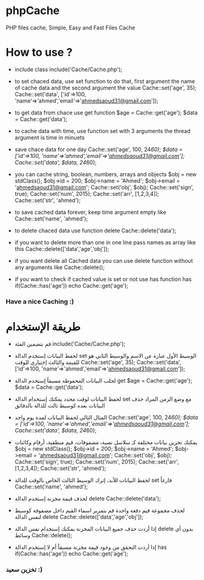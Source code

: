 # phpCache
PHP files cache, Simple, Easy and Fast Files Cache

# How to use ?
- include class
	include('Cache/Cache.php');

- to set chaced data, use set function to do that, first argument the name of cache data and the second argument the value
	Cache::set('age', 35);
	Cache::set('data', ['id'=>100, 'name'=>'ahmed','email'=>'ahmedsaoud31@gmail.com']);

- to get data from chace use get function
	$age = Cache::get('age');
	$data = Cache::get('data');

- to cache data with time, use function set with 3 arguments the thread argument is time in minuets
- save chace data for one day
	Cache::set('age', 100, 24*60);
	$data = ['id'=>100, 'name'=>'ahmed','email'=>'ahmedsaoud31@gmail.com'];
	Cache::set('data', $data, 24*60);


- you can cache string, boolean, numbers, arrays and objects
	$obj = new stdClass();
	$obj->id = 200;
	$obj->name = 'Ahmed';
	$obj->email = 'ahmedsaoud31@gmail.com';
	Cache::set('obj', $obj);
	Cache::set('sign', true);
	Cache::set('num', 2015);
	Cache::set('arr', [1,2,3,4]);
	Cache::set('str', 'ahmed');

- to save cached data forever, keep time argument empty like
	Cache::set('name', 'ahmed');

- to delete chaced data use function delete
	Cache::delete('data');

- if you want to delete more than one in one line pass names as array like this
	Cache::delete(['data','age','obj']);

- if you want delete all Cached data you can use delete function without any arguments like
	Cache::delete();

- if you want to check if cached value is set or not use has function has
	if(Cache::has('age'))
		echo Cache::get('age');
	
### Have a nice Caching :)

# طريقة الإستخدام
- قم بتضمين الفئة
	include('Cache/Cache.php');

- لحفظ البيانات إستخدم الدالة  set الوسيط الأول عبارة عن الاسم والوسيط الثاني هو للقيمة والثالث إختياري للوقت
	Cache::set('age', 35);
	Cache::set('data', ['id'=>100, 'name'=>'ahmed','email'=>'ahmedsaoud31@gmail.com']);

- لجلب البيانات المحفوظة مسبقاً إستخدم الدالة get
	$age = Cache::get('age');
	$data = Cache::get('data');

- لحفظ البيانات لوقت محدد يمكنك إستخدام الدالة set مع وضع الزمن المراد حذف البيانات بعده كوسيط ثالث للدالة بالدقائق
- المثال التالي لحفظ البيانات لمدة يوم واحد
	Cache::set('age', 100, 24*60);
	$data = ['id'=>100, 'name'=>'ahmed','email'=>'ahmedsaoud31@gmail.com'];
	Cache::set('data', $data, 24*60);


- يمكنك تخزين بيانات مختلفة كـ سلاسل نصية، مصفوفات، قيم منطقية، أرقام وكائنات
	$obj = new stdClass();
	$obj->id = 200;
	$obj->name = 'Ahmed';
	$obj->email = 'ahmedsaoud31@gmail.com';
	Cache::set('obj', $obj);
	Cache::set('sign', true);
	Cache::set('num', 2015);
	Cache::set('arr', [1,2,3,4]);
	Cache::set('str', 'ahmed');

- لحفظ البيانات للأبد، إترك الوسيط الثالث الخاص بالوقت للدالة set فارغاً
	Cache::set('name', 'ahmed');

- لحذف قيمة مخزنة إستخدم الدالة  delete
	Cache::delete('data');

- لحذف مجموعة قيم دفعة واحدة قم بتمرير اسماء القيم داخل مصفوفة كوسيط لنفس الدالة delete
	Cache::delete(['data','age','obj']);

- إذا أردت حذف جميع البيانات المخزنة يمكنك إستخدام نفس الدالة delete بدون أي وسائط
	Cache::delete();

- إذا أردت التحقق من وجود قيمة مخزنة مسبقاً أم لا إستخدم الدالة has
	if(Cache::has('age'))
		echo Cache::get('age');
	
### تخزين سعيد :)

